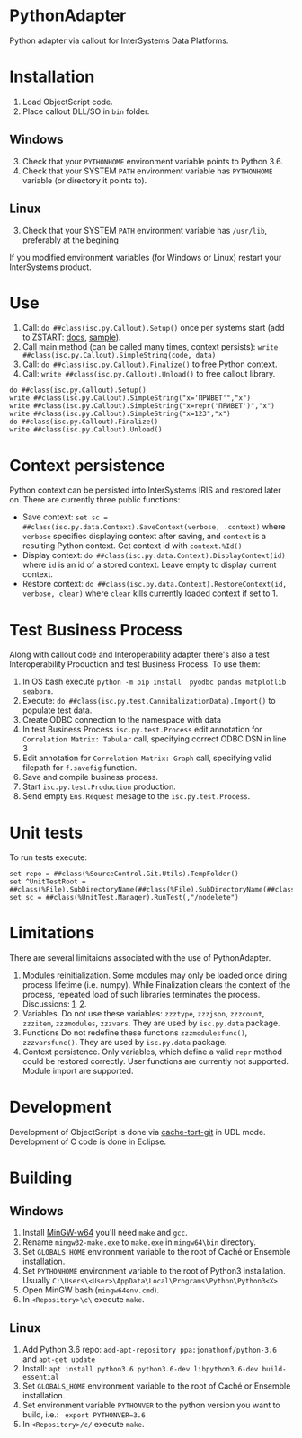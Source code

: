 # PythonAdapter
Python adapter via callout for InterSystems Data Platforms.

# Installation

1. Load ObjectScript code.
2. Place callout DLL/SO in `bin` folder.

## Windows 

3. Check that your `PYTHONHOME` environment variable points to Python 3.6. 
4. Check that your SYSTEM `PATH` environment variable has `PYTHONHOME` variable (or directory it points to).

## Linux 

3. Check that your SYSTEM `PATH` environment variable has `/usr/lib`, preferably at the begining

If you modified environment variables (for Windows or Linux) restart your InterSystems product.

# Use

1. Call: `do ##class(isc.py.Callout).Setup()` once per systems start (add to ZSTART: [docs](https://docs.intersystems.com/latest/csp/docbook/DocBook.UI.Page.cls?KEY=GSTU_customize#GSTU_customize_startstop), [sample](https://gist.githubusercontent.com/eduard93/412ed81e2bf619269ab4a49d939d2304/raw/c9d5f922827db5052b6e1195616d333ffe7dc1ec/%2525ZSTART)).
2. Call main method (can be called many times, context persists): `write ##class(isc.py.Callout).SimpleString(code, data)`
3. Call: `do ##class(isc.py.Callout).Finalize()` to free Python context.
4. Call: `write ##class(isc.py.Callout).Unload()` to free callout library.

```
do ##class(isc.py.Callout).Setup() 
write ##class(isc.py.Callout).SimpleString("x='ПРИВЕТ'","x")
write ##class(isc.py.Callout).SimpleString("x=repr('ПРИВЕТ')","x")
write ##class(isc.py.Callout).SimpleString("x=123","x")
do ##class(isc.py.Callout).Finalize()
write ##class(isc.py.Callout).Unload()
```

# Context persistence

Python context can be persisted into InterSystems IRIS and restored later on. There are currently three public functions:

- Save context: `set sc = ##class(isc.py.data.Context).SaveContext(verbose, .context)` where `verbose` specifies displaying context after saving, and `context` is a resulting Python context. Get context id with `context.%Id()`
- Display context: `do ##class(isc.py.data.Context).DisplayContext(id)` where `id` is an id of a stored context. Leave empty to display current context.
- Restore context: `do ##class(isc.py.data.Context).RestoreContext(id, verbose, clear)` where `clear` kills currently loaded context if set to 1.

# Test Business Process

Along with callout code and Interoperability adapter there's also a test Interoperability Production and test Business Process. To use them:

1. In OS bash execute `python -m pip install  pyodbc pandas matplotlib seaborn`. 
2. Execute: `do ##class(isc.py.test.CannibalizationData).Import()` to populate test data.
3. Create ODBC connection to the namespace with data
4. In test Business Process `isc.py.test.Process` edit annotation for `Correlation Matrix: Tabular` call, specifying correct ODBC DSN in line 3
5. Edit annotation for `Correlation Matrix: Graph` call, specifying valid filepath for `f.savefig` function.
6. Save and compile business process.
7. Start `isc.py.test.Production` production.
8. Send empty `Ens.Request` mesage to the `isc.py.test.Process`.


# Unit tests

To run tests execute:

```
set repo = ##class(%SourceControl.Git.Utils).TempFolder()
set ^UnitTestRoot = ##class(%File).SubDirectoryName(##class(%File).SubDirectoryName(##class(%File).SubDirectoryName(repo,"isc"),"py"),"unit",1)
set sc = ##class(%UnitTest.Manager).RunTest(,"/nodelete")
```

# Limitations

There are several limitaions associated with the use of PythonAdapter.

1. Modules reinitialization. Some modules may only be loaded once diring process lifetime (i.e. numpy). While Finalization clears the context of the process, repeated load of such libraries terminates the process. Discussions: [1](https://stackoverflow.com/questions/14843408/python-c-embedded-segmentation-fault), [2](https://stackoverflow.com/questions/7676314/py-initialize-py-finalize-not-working-twice-with-numpy).
2. Variables. Do not use these variables: `zzztype`, `zzzjson`, `zzzcount`, `zzzitem`, `zzzmodules`, `zzzvars`. They are used by `isc.py.data` package.
3. Functions  Do not redefine these functions `zzzmodulesfunc()`, `zzzvarsfunc()`. They are used by `isc.py.data` package.
4. Context persistence. Only variables, which define a valid `repr` method could be restored correctly. User functions are currently not supported. Module import are supported.

# Development

Development of ObjectScript is done via [cache-tort-git](https://github.com/MakarovS96/cache-tort-git) in UDL mode. 
Development of C code is done in Eclipse.

# Building

## Windows

1. Install [MinGW-w64](https://sourceforge.net/projects/mingw-w64/) you'll need `make` and `gcc`. 
2. Rename `mingw32-make.exe` to `make.exe` in `mingw64\bin` directory.
3. Set `GLOBALS_HOME` environment variable to the root of Caché or Ensemble installation.
4. Set `PYTHONHOME` environment variable to the root of Python3 installation. Usually `C:\Users\<User>\AppData\Local\Programs\Python\Python3<X>`
5. Open MinGW bash (`mingw64env.cmd`).
6. In `<Repository>\c\` execute `make`.

## Linux

1. Add Python 3.6 repo: `add-apt-repository ppa:jonathonf/python-3.6` and `apt-get update`
2. Install: `apt install python3.6 python3.6-dev libpython3.6-dev build-essential`
3. Set `GLOBALS_HOME` environment variable to the root of Caché or Ensemble installation.
4. Set environment variable `PYTHONVER` to the python version you want to build, i.e.: ` export PYTHONVER=3.6`
5. In `<Repository>/c/` execute `make`.
